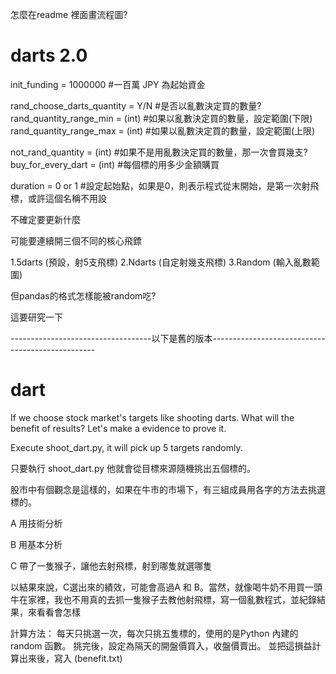 怎麼在readme 裡面畫流程圖?

# darts 2.0

init_funding = 1000000 #一百萬 JPY 為起始資金

rand_choose_darts_quantity = Y/N #是否以亂數決定買的數量?
rand_quantity_range_min = (int) #如果以亂數決定買的數量，設定範圍(下限)
rand_quantity_range_max = (int) #如果以亂數決定買的數量，設定範圍(上限)

not_rand_quantity = (int) #如果不是用亂數決定買的數量，那一次會買幾支?
buy_for_every_dart = (int) #每個標的用多少金額購買

duration = 0 or 1 #設定起始點，如果是0，則表示程式從末開始，是第一次射飛標，或許這個名稱不用設

不確定要更新什麼

可能要連續開三個不同的核心飛鏢

1.5darts (預設，射5支飛標)
2.Ndarts (自定射幾支飛標)
3.Random (輸入亂數範圍)

但pandas的格式怎樣能被random吃?

這要研究一下

-----------------------------------以下是舊的版本-------------------------------------------------
# dart
If we choose stock market's targets like shooting darts. What will the benefit of results? Let's make a evidence to prove it.

Execute shoot_dart.py, it will pick up 5 targets randomly.

只要執行 shoot_dart.py 他就會從目標來源隨機挑出五個標的。

股市中有個觀念是這樣的，如果在牛市的市場下，有三組成員用各字的方法去挑選標的。

A 用技術分析

B 用基本分析

C 帶了一隻猴子，讓他去射飛標，射到哪隻就選哪隻

以結果來說，C選出來的績效，可能會高過A 和 B。當然，就像喝牛奶不用買一頭牛在家裡，我也不用真的去抓一隻猴子去教他射飛標，寫一個亂數程式，並紀錄結果，來看看會怎樣

計算方法：
每天只挑選一次，每次只挑五隻標的，使用的是Python 內建的 random 函數。
挑完後，設定為隔天的開盤價買入，收盤價賣出。
並把這損益計算出來後，寫入 (benefit.txt)

